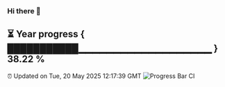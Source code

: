 ### Hi there 👋
⏳ Year progress { ███████████▁▁▁▁▁▁▁▁▁▁▁▁▁▁▁▁▁▁▁ } 38.22 %
---
⏰ Updated on Tue, 20 May 2025 12:17:39 GMT
![Progress Bar CI](https://github.com/Moyi321/Moyi321/workflows/Progress%20Bar%20CI/badge.svg)
